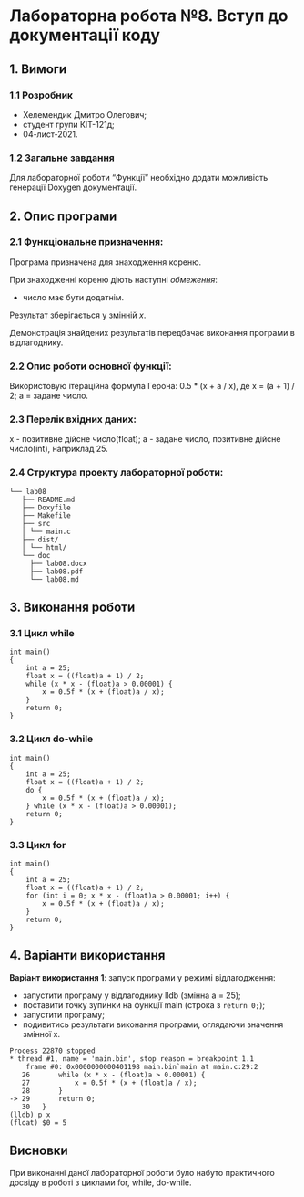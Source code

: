 # Лабораторна робота №8. Вступ до документації коду

## 1. Вимоги

### 1.1 Розробник

* Хелемендик Дмитро Олегович;
* студент групи КІТ-121д;
* 04-лист-2021.

### 1.2 Загальне завдання

Для лабораторної роботи “Функції” необхідно додати можливість генерації Doxygen
документації.

## 2. Опис програми

### 2.1 Функціональне призначення:

Програма призначена для знаходження кореню.

При знаходженні кореню діють наступні *обмеження*:
- число має бути додатнім.

Результат зберігається у змінній *х*.

Демонстрація знайдених результатів передбачає виконання програми в відлагоднику.

### 2.2 Опис роботи основної функції:

Використовую ітераційна формула Герона: 0.5 * (x + a / x), де х = (а + 1) / 2; а = задане число. 

### 2.3 Перелік вхідних даних:

х - позитивне дійсне число(float);
а - задане число, позитивне дійсне число(int), наприклад 25.

### 2.4 Структура проекту лабораторної роботи:

```
└── lab08
   ├── README.md
   ├── Doxyfile
   ├── Makefile
   ├── src
   │ └── main.c
   ├── dist/
   │ └── html/
   └── doc
     ├── lab08.docx
     ├── lab08.pdf
     └── lab08.md
```

## 3. Виконання роботи

### 3.1 Цикл while

```
int main()
{
	int a = 25;
	float x = ((float)a + 1) / 2;
	while (x * x - (float)a > 0.00001) {
		x = 0.5f * (x + (float)a / x);
	}
	return 0;
}
```

### 3.2 Цикл do-while

```
int main()
{
	int a = 25;
	float x = ((float)a + 1) / 2;
	do {
		x = 0.5f * (x + (float)a / x);
	} while (x * x - (float)a > 0.00001);
	return 0;
}
```

### 3.3 Цикл for

```
int main()
{
	int a = 25;
	float x = ((float)a + 1) / 2;
	for (int i = 0; x * x - (float)a > 0.00001; i++) {
		x = 0.5f * (x + (float)a / x);
	}
	return 0;
}
```

## 4. Варіанти використання

**Варіант використання 1**: запуск програми у режимі відлагодження:

- запустити програму у відлагоднику lldb (змінна а = 25);
- поставити точку зупинки на функції main (строка з `return 0;`);
- запустити програму;
- подивитись результати виконання програми, оглядаючи значення змінної х.

```
Process 22870 stopped
* thread #1, name = 'main.bin', stop reason = breakpoint 1.1
    frame #0: 0x0000000000401198 main.bin`main at main.c:29:2
   26  		while (x * x - (float)a > 0.00001) {
   27  			x = 0.5f * (x + (float)a / x);
   28  		}
-> 29  		return 0;
   30  	}
(lldb) p x
(float) $0 = 5
```

## Висновки

При виконанні даної лабораторної роботи було набуто практичного досвіду в роботі з циклами for, while, do-while.
